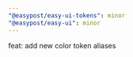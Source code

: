 ```yaml
---
"@easypost/easy-ui-tokens": minor
"@easypost/easy-ui": minor
---
```


feat: add new color token aliases
